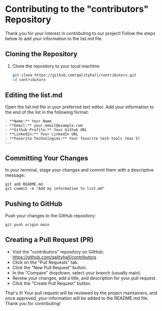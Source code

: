 # Contributing to the "contributors" Repository

Thank you for your interest in contributing to our project! Follow the steps below to add your information to the list.md file.

## Cloning the Repository

1. Clone the repository to your local machine:

   ```bash
   git clone https://github.com/qalityhall/contributors.git
   cd contributors
   ```

## Editing the list.md
Open the list.md file in your preferred text editor. Add your information to the end of the list in the following format:

```
- **Name:** Your Name
- **Email:** your.email@example.com
- **Github Profile:** Your Github URL
- **LinkedIn:** Your LinkedIn URL
- **Favorite Technologies:** Your favorite tech tools (max 5)
---
```

## Committing Your Changes
In your terminal, stage your changes and commit them with a descriptive message:

```
git add README.md
git commit -m "Add my information to list.md"
```

## Pushing to GitHub
Push your changes to the GitHub repository:

```
git push origin main
```

## Creating a Pull Request (PR)
- Visit the "contributors" repository on GitHub: https://github.com/qalityhall/contributors
- Click on the "Pull Requests" tab.
- Click the "New Pull Request" button.
- In the "Compare" dropdown, select your branch (usually main).
- Review your changes, add a title, and description for your pull request.
- Click the "Create Pull Request" button.

That's it! Your pull request will be reviewed by the project maintainers, and once approved, your information will be added to the README.md file. Thank you for contributing!
